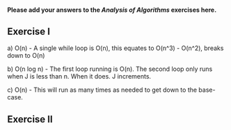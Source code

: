 #### Please add your answers to the **_Analysis of Algorithms_** exercises here.

## Exercise I

a) O(n) - A single while loop is O(n), this equates to O(n^3) - O(n^2), breaks down to O(n)

b) O(n log n) - The first loop running is O(n).
The second loop only runs when J is less than n. When it does. J increments.

c) O(n) - This will run as many times as needed to get down to the base-case.

## Exercise II
